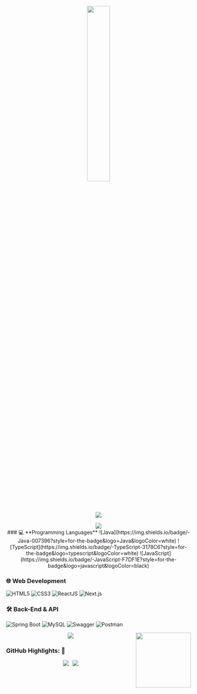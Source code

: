 <p align="center"><img src="animation.gif" width="35%"></p>

<p align="center">
<img src="https://readme-typing-svg.herokuapp.com?font=Architects+Daughter&center=true&vCenter=true&duration=3000&color=%2338C2FF&size=40&height=200&width=800&lines=Heyyy!+I'm+Thành+Đạt+%3C3;I+am+a+2nd+yr+at+FPT+University;I'+am+a+Software+Engineering;Welcome+to+my+profile+!">
</p>

<p  align="center">
<img src="https://user-images.githubusercontent.com/73097560/115834477-dbab4500-a447-11eb-908a-139a6edaec5c.gif">             
<br>
  ### 💻 **Programming Languages**
  ![Java](https://img.shields.io/badge/-Java-007396?style=for-the-badge&logo=Java&logoColor=white)
  ![TypeScript](https://img.shields.io/badge/-TypeScript-3178C6?style=for-the-badge&logo=typescript&logoColor=white)
  ![JavaScript](https://img.shields.io/badge/-JavaScript-F7DF1E?style=for-the-badge&logo=javascript&logoColor=black)

  ### 🌐 **Web Development**
  ![HTML5](https://img.shields.io/badge/-HTML5-E34F26?style=for-the-badge&logo=html5&logoColor=white)
  ![CSS3](https://img.shields.io/badge/-CSS3-1572B6?style=for-the-badge&logo=css3&logoColor=white)
  ![ReactJS](https://img.shields.io/badge/-React-61DAFB?style=for-the-badge&logo=react&logoColor=black)
  ![Next.js](https://img.shields.io/badge/-Next.js-000000?style=for-the-badge&logo=nextdotjs&logoColor=white)

  ### 🛠️ **Back-End & API**
  ![Spring Boot](https://img.shields.io/badge/-Spring%20Boot-6DB33F?style=for-the-badge&logo=spring&logoColor=white)
  ![MySQL](https://img.shields.io/badge/-MySQL-4479A1?style=for-the-badge&logo=MySQL&logoColor=white)
  ![Swagger](https://img.shields.io/badge/-Swagger-85EA2D?style=for-the-badge&logo=swagger&logoColor=black)
  ![Postman](https://img.shields.io/badge/-Postman-FF6C37?style=for-the-badge&logo=postman&logoColor=white)
  
  <img align="right" height="150" src="https://media1.tenor.com/m/_DOBjnGspYAAAAAC/code-coding.gif"  />


<p  align="center">
<img src="https://user-images.githubusercontent.com/73097560/115834477-dbab4500-a447-11eb-908a-139a6edaec5c.gif">             
<br>

### GitHub Highlights: :blossom:
<div style="display: flex; justify-content: center; align-items: center;">
  <a href="">
    <img align="center" src="http://github-readme-streak-stats.herokuapp.com?user=thanhdat2011&theme=material-palenight" style="margin-right: 10px;"/>
  </a>
  <a href="">
    <img align="center" src="https://github-readme-stats.vercel.app/api?username=thanhdat2011&count_private=true&show_icons=true&theme=material-palenight"/>
  </a>
</div>





